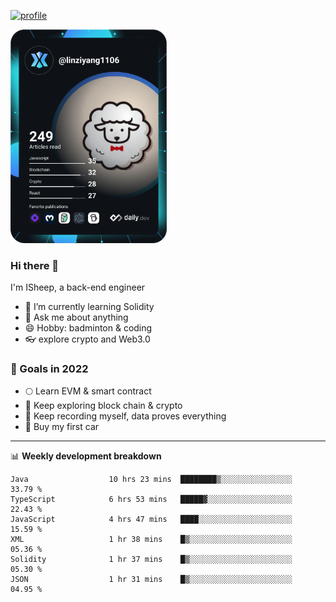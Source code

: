 [![profile](http://img.codelin.xyz/hello-im-isheep.svg)](https://www.calligrapher.ai/)

<a href="https://app.daily.dev/linziyang1106"><img src="/devcard.png" width="250" alt="ISheep's Dev Card"/></a>

### Hi there 🐏

I'm ISheep, a back-end engineer

- 🔭 I’m currently learning Solidity
- 💬 Ask me about anything
- 😄 Hobby: badminton & coding
- 👓 explore crypto and Web3.0

### 🚀 Goals in 2022
+ 🌕 Learn EVM & smart contract
+ 🤔 Keep exploring block chain & crypto
+ 🐏 Keep recording myself, data proves everything
+ 🚗 Buy my first car

-------

📊 **Weekly development breakdown**
<!--START_SECTION:waka-->

```text
Java                  10 hrs 23 mins  ████████▒░░░░░░░░░░░░░░░░   33.79 %
TypeScript            6 hrs 53 mins   █████▓░░░░░░░░░░░░░░░░░░░   22.43 %
JavaScript            4 hrs 47 mins   ████░░░░░░░░░░░░░░░░░░░░░   15.59 %
XML                   1 hr 38 mins    █▒░░░░░░░░░░░░░░░░░░░░░░░   05.36 %
Solidity              1 hr 37 mins    █▒░░░░░░░░░░░░░░░░░░░░░░░   05.30 %
JSON                  1 hr 31 mins    █▒░░░░░░░░░░░░░░░░░░░░░░░   04.95 %
```

<!--END_SECTION:waka-->
